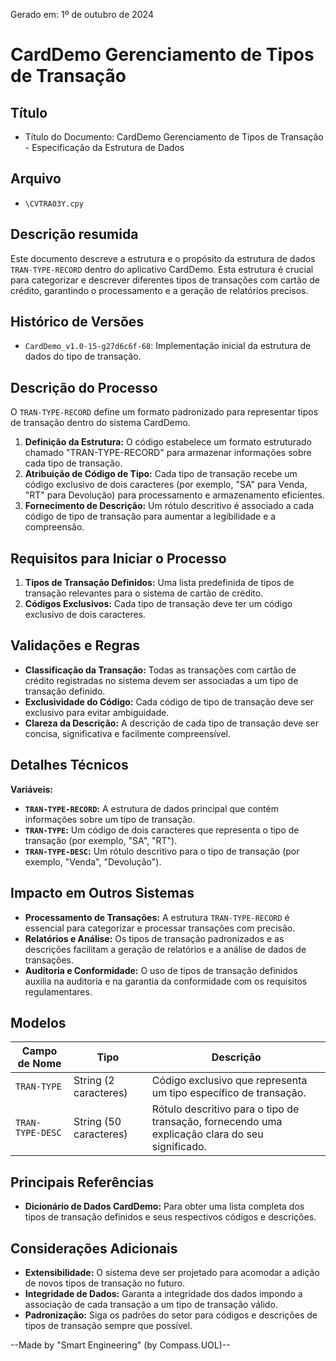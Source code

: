 Gerado em: 1º de outubro de 2024

# **CardDemo Gerenciamento de Tipos de Transação**

## Título

- Título do Documento: CardDemo Gerenciamento de Tipos de Transação - Especificação da Estrutura de Dados

## Arquivo

- `\CVTRA03Y.cpy`

## Descrição resumida

Este documento descreve a estrutura e o propósito da estrutura de dados `TRAN-TYPE-RECORD` dentro do aplicativo CardDemo. Esta estrutura é crucial para categorizar e descrever diferentes tipos de transações com cartão de crédito, garantindo o processamento e a geração de relatórios precisos.

## Histórico de Versões

- `CardDemo_v1.0-15-g27d6c6f-68`: Implementação inicial da estrutura de dados do tipo de transação.

## Descrição do Processo

O `TRAN-TYPE-RECORD` define um formato padronizado para representar tipos de transação dentro do sistema CardDemo.

1. **Definição da Estrutura:** O código estabelece um formato estruturado chamado "TRAN-TYPE-RECORD" para armazenar informações sobre cada tipo de transação.
2. **Atribuição de Código de Tipo:** Cada tipo de transação recebe um código exclusivo de dois caracteres (por exemplo, "SA" para Venda, "RT" para Devolução) para processamento e armazenamento eficientes.
3. **Fornecimento de Descrição:** Um rótulo descritivo é associado a cada código de tipo de transação para aumentar a legibilidade e a compreensão.

## Requisitos para Iniciar o Processo

1. **Tipos de Transação Definidos:** Uma lista predefinida de tipos de transação relevantes para o sistema de cartão de crédito.
2. **Códigos Exclusivos:** Cada tipo de transação deve ter um código exclusivo de dois caracteres.

## Validações e Regras

* **Classificação da Transação:** Todas as transações com cartão de crédito registradas no sistema devem ser associadas a um tipo de transação definido.
* **Exclusividade do Código:** Cada código de tipo de transação deve ser exclusivo para evitar ambiguidade.
* **Clareza da Descrição:** A descrição de cada tipo de transação deve ser concisa, significativa e facilmente compreensível.

## Detalhes Técnicos

**Variáveis:**

* **`TRAN-TYPE-RECORD`:** A estrutura de dados principal que contém informações sobre um tipo de transação.
* **`TRAN-TYPE`:** Um código de dois caracteres que representa o tipo de transação (por exemplo, "SA", "RT").
* **`TRAN-TYPE-DESC`:** Um rótulo descritivo para o tipo de transação (por exemplo, "Venda", "Devolução").

## Impacto em Outros Sistemas

* **Processamento de Transações:** A estrutura `TRAN-TYPE-RECORD` é essencial para categorizar e processar transações com precisão.
* **Relatórios e Análise:** Os tipos de transação padronizados e as descrições facilitam a geração de relatórios e a análise de dados de transações.
* **Auditoria e Conformidade:** O uso de tipos de transação definidos auxilia na auditoria e na garantia da conformidade com os requisitos regulamentares.

## Modelos

| Campo de Nome | Tipo | Descrição |
|---|---|---|
| `TRAN-TYPE` | String (2 caracteres) | Código exclusivo que representa um tipo específico de transação. |
| `TRAN-TYPE-DESC` | String (50 caracteres) | Rótulo descritivo para o tipo de transação, fornecendo uma explicação clara do seu significado. |

## Principais Referências

* **Dicionário de Dados CardDemo:** Para obter uma lista completa dos tipos de transação definidos e seus respectivos códigos e descrições.

## Considerações Adicionais

* **Extensibilidade:** O sistema deve ser projetado para acomodar a adição de novos tipos de transação no futuro.
* **Integridade de Dados:** Garanta a integridade dos dados impondo a associação de cada transação a um tipo de transação válido.
* **Padronização:** Siga os padrões do setor para códigos e descrições de tipos de transação sempre que possível.

--Made by "Smart Engineering" (by Compass.UOL)--
